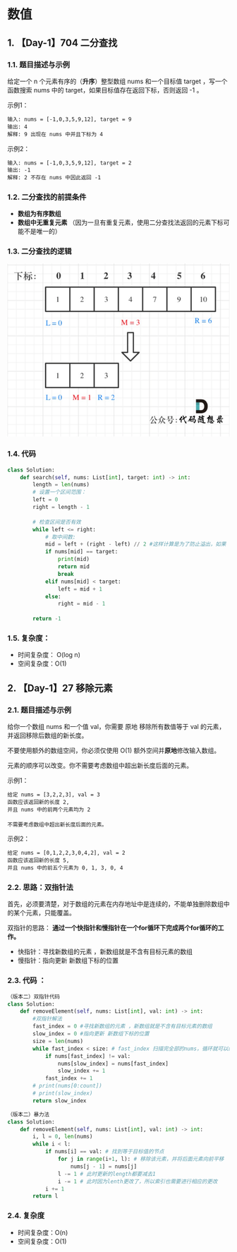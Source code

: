 # 数值

## 1. 【Day-1】704 二分查找

### 1.1. 题目描述与示例

给定一个 n 个元素有序的（**升序**）整型数组 nums 和一个目标值 target  ，写一个函数搜索 nums 中的 target，如果目标值存在返回下标，否则返回 -1 。

示例1： 

```tex
输入: nums = [-1,0,3,5,9,12], target = 9     
输出: 4       
解释: 9 出现在 nums 中并且下标为 4  
```

示例2：

```tex
输入: nums = [-1,0,3,5,9,12], target = 2
输出: -1
解释: 2 不存在 nums 中因此返回 -1
```

### 1.2.  二分查找的前提条件

- **数组为有序数组**
- **数组中无重复元素** （因为一旦有重复元素，使用二分查找法返回的元素下标可能不是唯一的）

### 1.3. 二分查找的逻辑

<img src="笔记图片/二分查找.png" alt="二分查找" style="zoom:80%;" />

### 1.4. 代码

```python
class Solution:
    def search(self, nums: List[int], target: int) -> int:
        length = len(nums)
        # 设置一个区间范围：
        left = 0
        right = length - 1
		
        # 检查区间是否有效
        while left <= right:
            # 取中间数:
            mid = left + (right - left) // 2 #这样计算是为了防止溢出，如果 left 和 right 都是非常大的正整数，那么 left + right 可能会超过整数的最大值，从而导致整数溢出。这种情况在某些编程语言和环境中是可能发生的，特别是在整数有固定大小的环境中，如 C++ 或 Java。
            if nums[mid] == target:
                print(mid)
                return mid
                break
            elif nums[mid] < target:
                left = mid + 1
            else:
                right = mid - 1
            
        return -1
```

### 1.5. 复杂度：

- 时间复杂度： O(log n)
- 空间复杂度：O(1)



## 2. 【Day-1】27 移除元素

### 2.1. 题目描述与示例

给你一个数组 nums 和一个值 val，你需要 原地 移除所有数值等于 val 的元素，并返回移除后数组的新长度。

不要使用额外的数组空间，你必须仅使用 O(1) 额外空间并**原地**修改输入数组。

元素的顺序可以改变。你不需要考虑数组中超出新长度后面的元素。

示例1：

```tex
给定 nums = [3,2,2,3], val = 3
函数应该返回新的长度 2, 
并且 nums 中的前两个元素均为 2

不需要考虑数组中超出新长度后面的元素。
```

示例2：

```tex
给定 nums = [0,1,2,2,3,0,4,2], val = 2
函数应该返回新的长度 5, 
并且 nums 中的前五个元素为 0, 1, 3, 0, 4
```

### 2.2. 思路：双指针法

首先，必须要清楚，对于数组的元素在内存地址中是连续的，不能单独删除数组中的某个元素，只能覆盖。

双指针的思路： **通过一个快指针和慢指针在一个for循环下完成两个for循环的工作。**

- 快指针：寻找新数组的元素 ，新数组就是不含有目标元素的数组
- 慢指针：指向更新 新数组下标的位置

###  2.3. 代码 ：

```python
（版本二）双指针代码
class Solution:
    def removeElement(self, nums: List[int], val: int) -> int:
        #双指针解法
        fast_index = 0 #寻找新数组的元素 ，新数组就是不含有目标元素的数组 
        slow_index = 0 #指向更新 新数组下标的位置
        size = len(nums)
        while fast_index < size: # fast_index 扫描完全部的nums，循环就可以结束了
            if nums[fast_index] != val:
                nums[slow_index] = nums[fast_index]
                slow_index += 1
            fast_index += 1
        # print(nums[0:count])
        # print(slow_index)
        return slow_index
```

```python
（版本二）暴力法
class Solution:
    def removeElement(self, nums: List[int], val: int) -> int:
        i, l = 0, len(nums)
        while i < l:
            if nums[i] == val: # 找到等于目标值的节点
                for j in range(i+1, l): # 移除该元素，并将后面元素向前平移
                    nums[j - 1] = nums[j]
                l -= 1 # 此时更新的length都要减去1
                i -= 1 # 此时因为lenth更改了，所以索引也需要进行相应的更改
            i += 1
        return l
```

### 2.4. 复杂度

- 时间复杂度：O(n)
- 空间复杂度：O(1)

 

